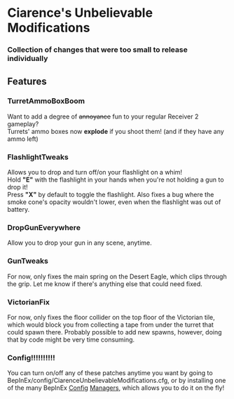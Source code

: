# Ciarence's Unbelievable Modifications
### Collection of changes that were too small to release individually
## Features

### TurretAmmoBoxBoom
Want to add a degree of ~~annoyance~~ fun to your regular Receiver 2 gameplay?  
Turrets' ammo boxes now **explode** if you shoot them! (and if they have any ammo left)

### FlashlightTweaks  
Allows you to drop and turn off/on your flashlight on a whim!  
Hold **"E"** with the flashlight in your hands when you're not holding a gun to drop it!   
Press **"X"** by default to toggle the flashlight.
Also fixes a bug where the smoke cone's opacity wouldn't lower, even when the flashlight was out of battery.

### DropGunEverywhere
Allow you to drop your gun in any scene, anytime.

### GunTweaks
For now, only fixes the main spring on the Desert Eagle, which clips through the grip.
Let me know if there's anything else that could need fixed.

### VictorianFix
For now, only fixes the floor collider on the top floor of the Victorian tile, which would block you from collecting a tape from under the turret that could spawn there.
Probably possible to add new spawns, however, doing that by code might be very time consuming.

### Config!!!!!!!!!!
You can turn on/off any of these patches anytime you want by going to BepInEx/config/CiarenceUnbelievableModifications.cfg, or by installing one of the many BepInEx [Config](https://github.com/sinai-dev/BepInExConfigManager) [Managers](https://github.com/BepInEx/BepInEx.ConfigurationManager), which allows you to do it on the fly!
